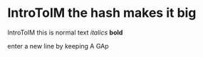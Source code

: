 # IntroToIM the hash makes it big
IntroToIM this is normal text 
*italics*
**bold**

enter a new line by keeping A GAp
